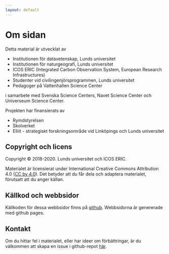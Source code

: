 ```yaml
---
layout: default
---
```


# Om sidan

Detta material är utvecklat av

* Institutionen för datavetenskap, Lunds universitet
* Institutionen för naturgeografi, Lunds universitet
* ICOS ERIC (Integrated Carbon Observation System, European Research Infrastructures)
* Studenter vid civilingenjörsprogrammen, Lunds universitet
* Pedagoger på Vattenhallen Science Center

i samarbete med Svenska Science Centers, Navet Science Center och Universeum Science Center.

Projekten har finansierats av

* Rymdstyrelsen
* Skolverket
* Elliit - strategiskt forskningsområde vid Linköpings och Lunds universitet

## Copyright och licens

Copyright &copy; 2018-2020. Lunds universitet och ICOS ERIC.

Materialet är licensierat under International Creative Commons Attribution 4.0 ([CC by 4.0](https://creativecommons.org/licenses/by/4.0/)).
Det betyder att du får dela och adaptera materialet, förutsatt att du anger källan.

## Källkod och webbsidor

Källkoden för dessa webbsidor finns på [github](https://github.com/lunduniversity/schoolprog-satellite). Webbsidorna är genererade med github pages.

## Kontakt

Om du hittar fel i materialet, eller har ideer om förbättringar, är du välkommen att skapa en issue i github-repot [här](https://github.com/lunduniversity/schoolprog-satellite/issues).
